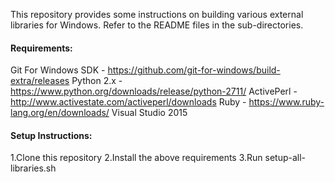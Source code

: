This repository provides some instructions on building various external libraries for Windows. Refer to the README files in the sub-directories.

#### Requirements:
  Git For Windows SDK - https://github.com/git-for-windows/build-extra/releases
  Python 2.x - https://www.python.org/downloads/release/python-2711/
  ActivePerl - http://www.activestate.com/activeperl/downloads
  Ruby - https://www.ruby-lang.org/en/downloads/
  Visual Studio 2015

#### Setup Instructions:
  1.Clone this repository
  2.Install the above requirements
  3.Run setup-all-libraries.sh

